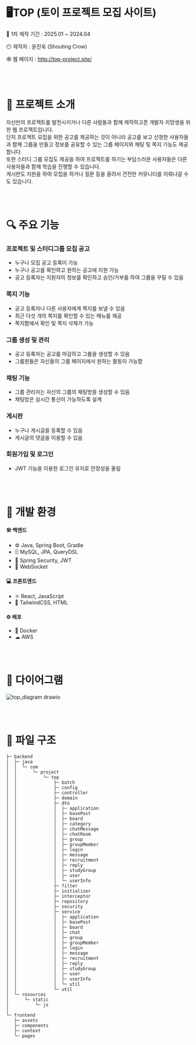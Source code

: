 # 🖥️TOP (토이 프로젝트 모집 사이트)

📆 1차 제작 기간 : 2025.01 ~ 2024.04

😶 제작자 : 윤진욱 (Shouting Crow) </br>

🕸️ 웹 페이지 : http://top-project.site/

<br></br>

# 🧩 프로젝트 소개  

자신만의 프로젝트를 발전시키거나 다른 사람들과 함께 제작하고픈 개발자 지망생을 위한 웹 프로젝트입니다. </br>
단지 프로젝트 모집을 위한 공고를 제공하는 것이 아니라 공고를 보고 신청한 사용자들과 함께 그룹을 만들고 정보를 공유할 수 있는 그룹 페이지와 채팅 및 쪽지 기능도 제공합니다. </br>
또한 스터디 그룹 모집도 제공을 하여 프로젝트를 하기는 부담스러운 사용자들은 다른 사용자들과 함께 학습을 진행할 수 있습니다. </br>
게시판도 지원을 하여 모집을 하거나 질문 등을 올려서 건전한 커뮤니티를 이뤄나갈 수도 있습니다. </br>

<br></br>

# 🔍 주요 기능

### 프로젝트 및 스터디그룹 모집 공고
* 누구나 모집 공고 등록이 가능
* 누구나 공고를 확인하고 원하는 공고에 지원 가능
* 공고 등록자는 지원자의 정보를 확인하고 승인/거부를 하여 그룹을 꾸릴 수 있음
### 쪽지 기능
* 공고 등록자나 다른 사용자에게 쪽지를 보낼 수 있음
* 최근 다섯 개의 쪽지를 확인할 수 있는 메뉴를 제공
* 쪽지함에서 확인 및 쪽지 삭제가 가능
### 그룹 생성 및 관리
* 공고 등록자는 공고를 마감하고 그룹을 생성할 수 있음
* 그룹원들은 자신들의 그룹 페이지에서 원하는 활동이 가능함
### 채팅 기능
* 그룹 관리자는 자신의 그룹의 채팅방을 생성할 수 있음
* 채팅방은 실시간 통신이 가능하도록 설계
### 게시판
* 누구나 게시글을 등록할 수 있음
* 게시글의 댓글을 이용할 수 있음
### 회원가입 및 로그인
* JWT 기능을 이용한 로그인 유지로 안정성을 올림

<br></br>

# 🔧 개발 환경

#### 🛠️ 백엔드
- ⚙️ Java, Spring Boot, Gradle
- 🗄️ MySQL, JPA, QueryDSL
- 🔐 Spring Security, JWT
- 🔌 WebSocket

#### 💻 프론트엔드
- ⚛️ React, JavaScript
- 🎨 TailwindCSS, HTML

#### ⚙️ 배포
- 🐋 Docker
- ☁ AWS

<br></br>

# 📝 다이어그램

![top_diagram drawio](https://github.com/user-attachments/assets/2ffa2c77-7197-44cd-9daf-19efdffbb1ce)

<br></br>

# 📁 파일 구조

```
├─ backend
│  ├─ java
│  │  └─ com
│  │      └─ project
│  │          └─ top
│  │              ├─ batch
│  │              ├─ config
│  │              ├─ controller
│  │              ├─ domain
│  │              ├─ dto
│  │              │  ├─ application
│  │              │  ├─ basePost
│  │              │  ├─ board
│  │              │  ├─ category
│  │              │  ├─ chatMessage
│  │              │  ├─ chatRoom
│  │              │  ├─ group
│  │              │  ├─ groupMember
│  │              │  ├─ login
│  │              │  ├─ message
│  │              │  ├─ recruitment
│  │              │  ├─ reply
│  │              │  ├─ studyGroup
│  │              │  ├─ user
│  │              │  └─ userInfo
│  │              ├─ filter
│  │              ├─ initializer
│  │              ├─ interceptor
│  │              ├─ repository
│  │              ├─ security
│  │              ├─ service
│  │              │  ├─ application
│  │              │  ├─ basePost
│  │              │  ├─ board
│  │              │  ├─ chat
│  │              │  ├─ group
│  │              │  ├─ groupMember
│  │              │  ├─ login
│  │              │  ├─ message
│  │              │  ├─ recruitment
│  │              │  ├─ reply
│  │              │  ├─ studyGroup
│  │              │  ├─ user
│  │              │  ├─ userInfo
│  │              │  └─ util
│  │              └─ util
│  └─ resources
│      └─ static
│          └─ js
│
└─ frontend
   ├─ assets
   ├─ components
   ├─ context
   └─ pages
```

<br></br>
